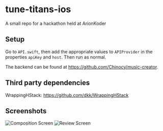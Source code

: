 # tune-titans-ios
A small repo for a hackathon held at ArionKoder

## Setup
Go to `API.swift`, then add the appropriate values to `APIProvider` in the properties `apiKey` and `host`. Then run as normal.

The backend can be found at https://github.com/Chinocy/music-creator.

## Third party dependencies
WrappingHStack: https://github.com/dkk/WrappingHStack

## Screenshots
![Composition Screen](https://user-images.githubusercontent.com/21185018/229228072-c447c4ba-efe1-49d7-aa03-06058adb8e62.png)
![Review Screen](https://user-images.githubusercontent.com/21185018/229228066-b6de95ae-e53e-4e2d-9b6c-a55400567925.png)

